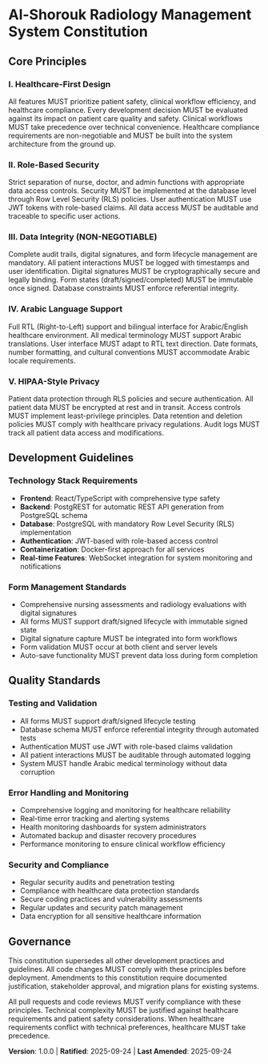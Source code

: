 <!--
Sync Impact Report:
- Version change: Initial creation → 1.0.0
- Added sections: All core principles, development guidelines, and quality standards
- Modified principles: N/A (initial creation)
- Removed sections: N/A (initial creation)
- Templates requiring updates: ✅ All templates aligned with new constitution
- Follow-up TODOs: None
-->

# Al-Shorouk Radiology Management System Constitution

## Core Principles

### I. Healthcare-First Design
All features MUST prioritize patient safety, clinical workflow efficiency, and healthcare compliance. Every development decision MUST be evaluated against its impact on patient care quality and safety. Clinical workflows MUST take precedence over technical convenience. Healthcare compliance requirements are non-negotiable and MUST be built into the system architecture from the ground up.

### II. Role-Based Security
Strict separation of nurse, doctor, and admin functions with appropriate data access controls. Security MUST be implemented at the database level through Row Level Security (RLS) policies. User authentication MUST use JWT tokens with role-based claims. All data access MUST be auditable and traceable to specific user actions.

### III. Data Integrity (NON-NEGOTIABLE)
Complete audit trails, digital signatures, and form lifecycle management are mandatory. All patient interactions MUST be logged with timestamps and user identification. Digital signatures MUST be cryptographically secure and legally binding. Form states (draft/signed/completed) MUST be immutable once signed. Database constraints MUST enforce referential integrity.

### IV. Arabic Language Support
Full RTL (Right-to-Left) support and bilingual interface for Arabic/English healthcare environment. All medical terminology MUST support Arabic translations. User interface MUST adapt to RTL text direction. Date formats, number formatting, and cultural conventions MUST accommodate Arabic locale requirements.

### V. HIPAA-Style Privacy
Patient data protection through RLS policies and secure authentication. All patient data MUST be encrypted at rest and in transit. Access controls MUST implement least-privilege principles. Data retention and deletion policies MUST comply with healthcare privacy regulations. Audit logs MUST track all patient data access and modifications.

## Development Guidelines

### Technology Stack Requirements
- **Frontend**: React/TypeScript with comprehensive type safety
- **Backend**: PostgREST for automatic REST API generation from PostgreSQL schema
- **Database**: PostgreSQL with mandatory Row Level Security (RLS) implementation
- **Authentication**: JWT-based with role-based access control
- **Containerization**: Docker-first approach for all services
- **Real-time Features**: WebSocket integration for system monitoring and notifications

### Form Management Standards
- Comprehensive nursing assessments and radiology evaluations with digital signatures
- All forms MUST support draft/signed lifecycle with immutable signed state
- Digital signature capture MUST be integrated into form workflows
- Form validation MUST occur at both client and server levels
- Auto-save functionality MUST prevent data loss during form completion

## Quality Standards

### Testing and Validation
- All forms MUST support draft/signed lifecycle testing
- Database schema MUST enforce referential integrity through automated tests
- Authentication MUST use JWT with role-based claims validation
- All patient interactions MUST be auditable through automated logging
- System MUST handle Arabic medical terminology without data corruption

### Error Handling and Monitoring
- Comprehensive logging and monitoring for healthcare reliability
- Real-time error tracking and alerting systems
- Health monitoring dashboards for system administrators
- Automated backup and disaster recovery procedures
- Performance monitoring to ensure clinical workflow efficiency

### Security and Compliance
- Regular security audits and penetration testing
- Compliance with healthcare data protection standards
- Secure coding practices and vulnerability assessments
- Regular updates and security patch management
- Data encryption for all sensitive healthcare information

## Governance

This constitution supersedes all other development practices and guidelines. All code changes MUST comply with these principles before deployment. Amendments to this constitution require documented justification, stakeholder approval, and migration plans for existing systems.

All pull requests and code reviews MUST verify compliance with these principles. Technical complexity MUST be justified against healthcare requirements and patient safety considerations. When healthcare requirements conflict with technical preferences, healthcare MUST take precedence.

**Version**: 1.0.0 | **Ratified**: 2025-09-24 | **Last Amended**: 2025-09-24